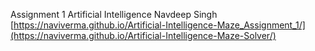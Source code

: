 Assignment 1 
Artificial Intelligence 
Navdeep Singh 
[https://naviverma.github.io/Artificial-Intelligence-Maze_Assignment_1/](https://naviverma.github.io/Artificial-Intelligence-Maze-Solver/)
